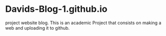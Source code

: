 # Davids-Blog-1.github.io
project website blog.
This is an academic Project that consists on making a web and uploading it to github.
